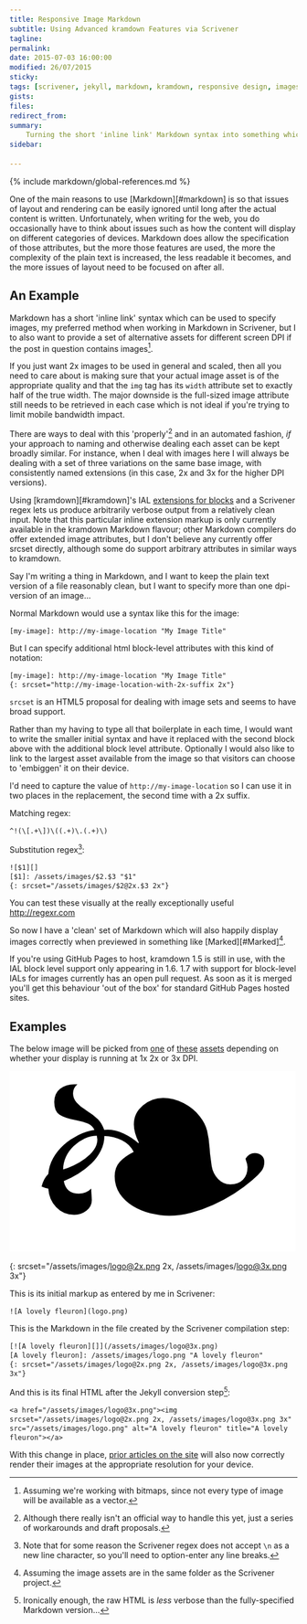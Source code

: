 ```yaml
---
title: Responsive Image Markdown
subtitle: Using Advanced kramdown Features via Scrivener
tagline: 
permalink: 
date: 2015-07-03 16:00:00
modified: 26/07/2015
sticky: 
tags: [scrivener, jekyll, markdown, kramdown, responsive design, images]
gists: 
files: 
redirect_from: 
summary:
    Turning the short 'inline link' Markdown syntax into something which can support HTML5 srcset output, without changing the content markup.
sidebar:
    
---
```

{% include markdown/global-references.md %}

One of the main reasons to use [Markdown][#markdown] is so that issues of layout and rendering can be easily ignored until long after the actual content is written. Unfortunately, when writing for the web, you do occasionally have to think about issues such as how the content will display on different categories of devices. Markdown does allow the specification of those attributes, but the more those features are used, the more the complexity of the plain text is increased, the less readable it becomes, and the more issues of layout need to be focused on after all.

## An Example

Markdown has a short 'inline link' syntax which can be used to specify images, my preferred method when working in Markdown in Scrivener, but I to also want to provide a set of alternative assets for different screen DPI if the post in question contains images[^fn1].

If you just want 2x images to be used in general and scaled, then all you need to care about is making sure that your actual image asset is of the appropriate quality and that the `img` tag has its `width` attribute set to exactly half of the true width. The major downside is the full-sized image attribute still needs to be retrieved in each case which is not ideal if you're trying to limit mobile bandwidth impact.

There are ways to deal with this 'properly'[^fn2] and in an automated fashion, *if* your approach to naming and otherwise dealing each asset can be kept broadly similar. For instance, when I deal with images here I will always be dealing with a set of three variations on the same base image, with consistently named extensions (in this case, 2x and 3x for the higher DPI versions). 

Using [kramdown][#kramdown]'s IAL [extensions for blocks](http://kramdown.gettalong.org/syntax.html#block-ials) and a Scrivener regex lets us produce arbitrarily verbose output from a relatively clean input. Note that this particular inline extension markup is only currently available in the kramdown Markdown flavour; other Markdown compilers do offer extended image attributes, but I don't believe any currently offer srcset directly, although some do support arbitrary attributes in similar ways to kramdown.

Say I'm writing a thing in Markdown, and I want to keep the plain text version of a file reasonably clean, but I want to specify more than one dpi-version of an image...

Normal Markdown would use a syntax like this for the image:

	[my-image]: http://my-image-location "My Image Title"

But I can specify additional html block-level attributes with this kind of notation:

	[my-image]: http://my-image-location "My Image Title"
	{: srcset="http://my-image-location-with-2x-suffix 2x"}

`srcset` is an HTML5 proposal for dealing with image sets and seems to have broad support.

Rather than my having to type all that boilerplate in each time, I would want to write the smaller initial syntax and have it replaced with the second block above with the additional block level attribute. Optionally I would also like to link to the largest asset available from the image so that visitors can choose to 'embiggen' it on their device.

I'd need to capture the value of `http://my-image-location` so I can use it in two places in the replacement, the second time with a 2x suffix.

Matching regex:

	^!(\[.+\])\((.+)\.(.+)\)

Substitution regex[^fn3]:

	![$1][]
	[$1]: /assets/images/$2.$3 "$1"
	{: srcset="/assets/images/$2@2x.$3 2x"}

You can test these visually at the really exceptionally useful http://regexr.com 

So now I have a 'clean' set of Markdown which will also happily display images correctly when previewed in something like [Marked][#Marked][^fn4].

If you're using GitHub Pages to host, kramdown 1.5 is still in use, with the IAL block level support only appearing in 1.6. 1.7 with support for block-level IALs for images currently has an open pull request. As soon as it is merged you'll get this behaviour 'out of the box' for standard GitHub Pages hosted sites.

## Examples

The below image will be picked from [one](/assets/images/logo.png) of [these](/assets/images/logo@2x.png) [assets](/assets/images/logo@3x.png) depending on whether your display is running at 1x 2x or 3x DPI.

[![A lovely fleuron][]](/assets/images/logo@3x.png)

[A lovely fleuron]: /assets/images/logo.png "A lovely fleuron"
{: srcset="/assets/images/logo@2x.png 2x, /assets/images/logo@3x.png 3x"}

This is its initial markup as entered by me in Scrivener:

	![A lovely fleuron](logo.png)

This is the Markdown in the file created by the Scrivener compilation step:

	[![A lovely fleuron][]](/assets/images/logo@3x.png)
	[A lovely fleuron]: /assets/images/logo.png "A lovely fleuron"
	{: srcset="/assets/images/logo@2x.png 2x, /assets/images/logo@3x.png 3x"}

And this is its final HTML after the Jekyll conversion step[^fn5]:

	<a href="/assets/images/logo@3x.png"><img srcset="/assets/images/logo@2x.png 2x, /assets/images/logo@3x.png 3x" src="/assets/images/logo.png" alt="A lovely fleuron" title="A lovely fleuron"></a>

With this change in place, [prior articles on the site](/technology/static-generation/) will also now correctly render their images at the appropriate resolution for your device.

[^fn1]: Assuming we're working with bitmaps, since not every type of image will be available as a vector.

[^fn2]: Although there really isn't an official way to handle this yet, just a series of workarounds and draft proposals.

[^fn3]: Note that for some reason the Scrivener regex does not accept `\n` as a new line character, so you'll need to option-enter any line breaks.

[^fn4]: Assuming the image assets are in the same folder as the Scrivener project.

[^fn5]: Ironically enough, the raw HTML is *less* verbose than the fully-specified Markdown version...
